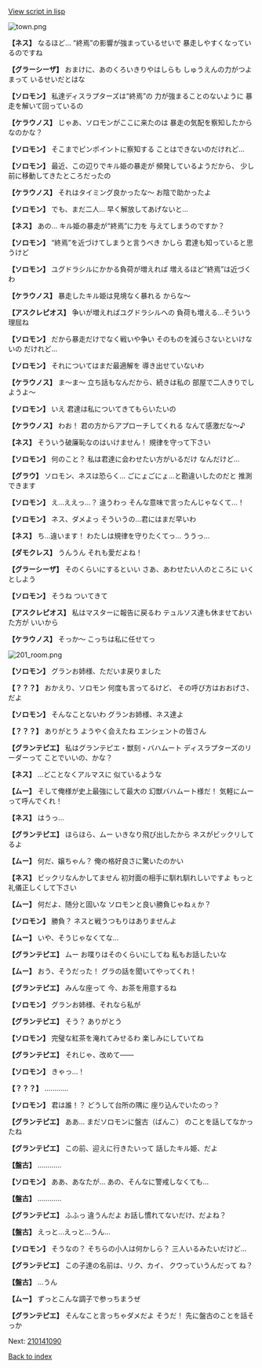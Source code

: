 [View script in lisp](../scripts/210141080.txt)

![town.png](../images/backgrounds/town.png)

**【ネス】**
なるほど…
“終焉”の影響が強まっているせいで
暴走しやすくなっているのですね

**【グラーシーザ】**
おまけに、あのくろいきりやはしらも
しゅうえんの力がつよまって
いるせいだとはな

**【ソロモン】**
私達ディスラプターズは“終焉”の
力が強まることのないように
暴走を解いて回っているの

**【ケラウノス】**
じゃあ、ソロモンがここに来たのは
暴走の気配を察知したからなのかな？

**【ソロモン】**
そこまでピンポイントに察知する
ことはできないのだけれど…

**【ソロモン】**
最近、この辺りでキル姫の暴走が
頻発しているようだから、
少し前に移動してきたところだったの

**【ケラウノス】**
それはタイミング良かったな～
お陰で助かったよ

**【ソロモン】**
でも、まだ二人…
早く解放してあげないと…

**【ネス】**
あの…
キル姫の暴走が“終焉”に力を
与えてしまうのですか？

**【ソロモン】**
“終焉”を近づけてしまうと言うべき
かしら
君達も知っていると思うけど

**【ソロモン】**
ユグドラシルにかかる負荷が増えれば
増えるほど“終焉”は近づくわ

**【ケラウノス】**
暴走したキル姫は見境なく暴れる
からな～

**【アスクレピオス】**
争いが増えればユグドラシルへの
負荷も増える…そういう理屈ね

**【ソロモン】**
だから暴走だけでなく戦いや争い
そのものを減らさないといけないの
だけれど…

**【ソロモン】**
それについてはまだ最適解を
導き出せていないわ

**【ケラウノス】**
ま～ま～
立ち話もなんだから、続きは私の
部屋で二人きりでしようよ～

**【ソロモン】**
いえ
君達は私についてきてもらいたいの

**【ケラウノス】**
わお！
君の方からアプローチしてくれる
なんて感激だな～♪

**【ネス】**
そういう破廉恥なのはいけません！
規律を守って下さい

**【ソロモン】**
何のこと？
私は君達に会わせたい方がいるだけ
なんだけど…

**【グラウ】**
ソロモン、ネスは恐らく…
ごにょごにょ…と勘違いしたのだと
推測できます

**【ソロモン】**
え…ええっ…？
違うわっ
そんな意味で言ったんじゃなくて…！

**【ソロモン】**
ネス、ダメよっ
そういうの…君にはまだ早いわ

**【ネス】**
ち…違います！
わたしは規律を守りたくてっ…
ううっ…

**【ダモクレス】**
うんうん
それも愛だよね！

**【グラーシーザ】**
そのくらいにするといい
さあ、あわせたい人のところに
いくとしよう

**【ソロモン】**
そうね
ついてきて

**【アスクレピオス】**
私はマスターに報告に戻るわ
テュルソス達も休ませておいた方が
いいから

**【ケラウノス】**
そっか～
こっちは私に任せてっ

![201_room.png](../images/backgrounds/201_room.png)

**【ソロモン】**
グランお姉様、ただいま戻りました

**【？？？】**
おかえり、ソロモン
何度も言ってるけど、
その呼び方はおおげさ、だよ

**【ソロモン】**
そんなことないわ
グランお姉様、ネス達よ

**【？？？】**
ありがとう
ようやく会えたね
エンシェントの皆さん

**【グランテピエ】**
私はグランテピエ・獣刻・バハムート
ディスラプターズのリーダーって
ことでいいの、かな？

**【ネス】**
…どことなくアルマスに
似ているような

**【ムー】**
そして俺様が史上最強にして最大の
幻獣バハムート様だ！
気軽にムーって呼んでくれ！

**【ネス】**
はうっ…

**【グランテピエ】**
ほらほら、ムー
いきなり飛び出したから
ネスがビックリしてるよ

**【ムー】**
何だ、嬢ちゃん？
俺の格好良さに驚いたのかい

**【ネス】**
ビックリなんかしてません
初対面の相手に馴れ馴れしいですよ
もっと礼儀正しくして下さい

**【ムー】**
何だよ、随分と固いな
ソロモンと良い勝負じゃねぇか？

**【ソロモン】**
勝負？
ネスと戦うつもりはありませんよ

**【ムー】**
いや、そうじゃなくてな…

**【グランテピエ】**
ムー
お喋りはそのくらいにしてね
私もお話したいな

**【ムー】**
おう、そうだった！
グラの話を聞いてやってくれ！

**【グランテピエ】**
みんな座って
今、お茶を用意するね

**【ソロモン】**
グランお姉様、それなら私が

**【グランテピエ】**
そう？
ありがとう

**【ソロモン】**
完璧な紅茶を淹れてみせるわ
楽しみにしていてね

**【グランテピエ】**
それじゃ、改めて――

**【ソロモン】**
きゃっ…！

**【？？？】**
…………

**【ソロモン】**
君は誰！？
どうして台所の隅に
座り込んでいたのっ？

**【グランテピエ】**
ああ…
まだソロモンに盤古（ばんこ）
のことを話してなかったね

**【グランテピエ】**
この前、迎えに行きたいって
話したキル姫、だよ

**【盤古】**
…………

**【ソロモン】**
ああ、あなたが…
あの、そんなに警戒しなくても…

**【盤古】**
…………

**【グランテピエ】**
ふふっ
違うんだよ
お話し慣れてないだけ、だよね？

**【盤古】**
えっと…えっと…うん…

**【ソロモン】**
そうなの？
そちらの小人は何かしら？
三人いるみたいだけど…

**【グランテピエ】**
この子達の名前は、リク、カイ、
クウっていうんだって
ね？

**【盤古】**
…うん

**【ムー】**
ずっとこんな調子で参っちまうぜ

**【グランテピエ】**
そんなこと言っちゃダメだよ
そうだ！
先に盤古のことを話そっか

Next: [210141090](210141090.md)

[Back to index](index.md)
